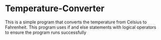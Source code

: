 # Temperature-Converter
This is a simple program that converts the temperature from Celsius to Fahrenheit. This program uses if and else statements with logical operators to ensure the program runs successfully 
